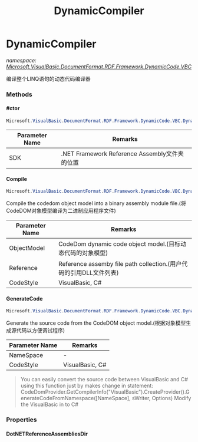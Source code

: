 ﻿---
title: DynamicCompiler
---

# DynamicCompiler
_namespace: [Microsoft.VisualBasic.DocumentFormat.RDF.Framework.DynamicCode.VBC](N-Microsoft.VisualBasic.DocumentFormat.RDF.Framework.DynamicCode.VBC.html)_

编译整个LINQ语句的动态代码编译器



### Methods

#### #ctor
```csharp
Microsoft.VisualBasic.DocumentFormat.RDF.Framework.DynamicCode.VBC.DynamicCompiler.#ctor(System.String)
```


|Parameter Name|Remarks|
|--------------|-------|
|SDK|.NET Framework Reference Assembly文件夹的位置|


#### Compile
```csharp
Microsoft.VisualBasic.DocumentFormat.RDF.Framework.DynamicCode.VBC.DynamicCompiler.Compile(System.CodeDom.CodeCompileUnit,System.String[],System.String)
```
Compile the codedom object model into a binary assembly module file.(将CodeDOM对象模型编译为二进制应用程序文件)

|Parameter Name|Remarks|
|--------------|-------|
|ObjectModel|CodeDom dynamic code object model.(目标动态代码的对象模型)|
|Reference|Reference assemby file path collection.(用户代码的引用DLL文件列表)|
|CodeStyle|VisualBasic, C#|


#### GenerateCode
```csharp
Microsoft.VisualBasic.DocumentFormat.RDF.Framework.DynamicCode.VBC.DynamicCompiler.GenerateCode(System.CodeDom.CodeNamespace,System.String)
```
Generate the source code from the CodeDOM object model.(根据对象模型生成源代码以方便调试程序)

|Parameter Name|Remarks|
|--------------|-------|
|NameSpace|-|
|CodeStyle|VisualBasic, C#|

> 
>  You can easily convert the source code between VisualBasic and C# using this function just by makes change in statement: 
>  CodeDomProvider.GetCompilerInfo("VisualBasic").CreateProvider().GenerateCodeFromNamespace([NameSpace], sWriter, Options)
>  Modify the VisualBasic in to C#
>  


### Properties

#### DotNETReferenceAssembliesDir

